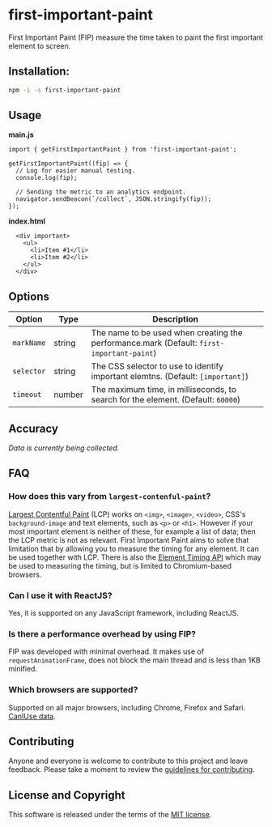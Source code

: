 # first-important-paint

First Important Paint (FIP) measure the time taken to paint the first important element to screen.

## Installation:

```sh
npm -i -s first-important-paint
```

## Usage

**main.js**

```
import { getFirstImportantPaint } from 'first-important-paint';

getFirstImportantPaint((fip) => {
  // Log for easier manual testing.
  console.log(fip);

  // Sending the metric to an analytics endpoint.
  navigator.sendBeacon(`/collect`, JSON.stringify(fip));
});
```

**index.html**

```
  <div important>
    <ul>
      <li>Item #1</li>
      <li>Item #2</li>
    </ul>
  </div>
```

## Options

| Option     | Type   | Description                                                                               |
| ---------- | ------ | ----------------------------------------------------------------------------------------- |
| `markName` | string | The name to be used when creating the performance.mark (Default: `first-important-paint`) |
| `selector` | string | The CSS selector to use to identify important elemtns. (Default: `[important]`)           |
| `timeout`  | number | The maximum time, in milliseconds, to search for the element. (Default: `60000`)          |

## Accuracy

_Data is currently being collected._

## FAQ

### How does this vary from `largest-contenful-paint`?

[Largest Contentful Paint](https://web.dev/lcp/) (LCP) works on `<img>`, `<image>`, `<video>`, CSS's `background-image` and text elements, such as `<p>` or `<h1>`. However if your most important element is neither of these, for example a list of data; then the LCP metric is not as relevant. First Important Paint aims to solve that limitation that by allowing you to measure the timing for any element. It can be used together with LCP. There is also the [Element Timing API](https://developer.mozilla.org/en-US/docs/Web/API/Element_timing_API) which may be used to measuring the timing, but is limited to Chromium-based browsers.

### Can I use it with ReactJS?

Yes, it is supported on any JavaScript framework, including ReactJS.

### Is there a performance overhead by using FIP?

FIP was developed with minimal overhead. It makes use of `requestAnimationFrame`, does not block the main thread and is less than 1KB minified.

### Which browsers are supported?

Supported on all major browsers, including Chrome, Firefox and Safari. [CanIUse data](https://caniuse.com/?search=user-timing).

## Contributing

Anyone and everyone is welcome to contribute to this project and leave feedback. Please take a moment to review the [guidelines for contributing](CONTRIBUTING.md).

## License and Copyright

This software is released under the terms of the [MIT license](https://github.com/kevinfarrugia/first-important-paint/blob/main/LICENSE).
